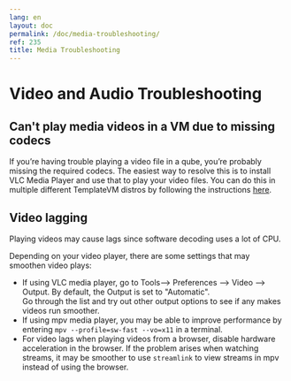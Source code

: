```yaml
---
lang: en
layout: doc
permalink: /doc/media-troubleshooting/
ref: 235
title: Media Troubleshooting
---
```


# Video and Audio Troubleshooting 

## Can't play media videos in a VM due to missing codecs

If you’re having trouble playing a video file in a qube, you’re probably missing the required codecs. 
The easiest way to resolve this is to install VLC Media Player and use that to play your video files. 
You can do this in multiple different TemplateVM distros by following the instructions [here](/faq/#how-do-i-play-video-files).

## Video lagging

Playing videos may cause lags since software decoding uses a lot of CPU. 

Depending on your video player, there are some settings that may smoothen video plays:

* If using VLC media player, go to Tools--> Preferences --> Video --> Output. 
By default, the Output is set to "Automatic".  
Go through the list and try out other output options to see if any makes videos run smoother. 
* If using mpv media player, you may be able to improve performance by entering `mpv --profile=sw-fast --vo=x11` in a terminal. 
* For video lags when playing videos from a browser, disable hardware acceleration in the browser. If the problem arises when watching streams, it may be smoother to use `streamlink` to view streams in mpv instead of using the browser.

